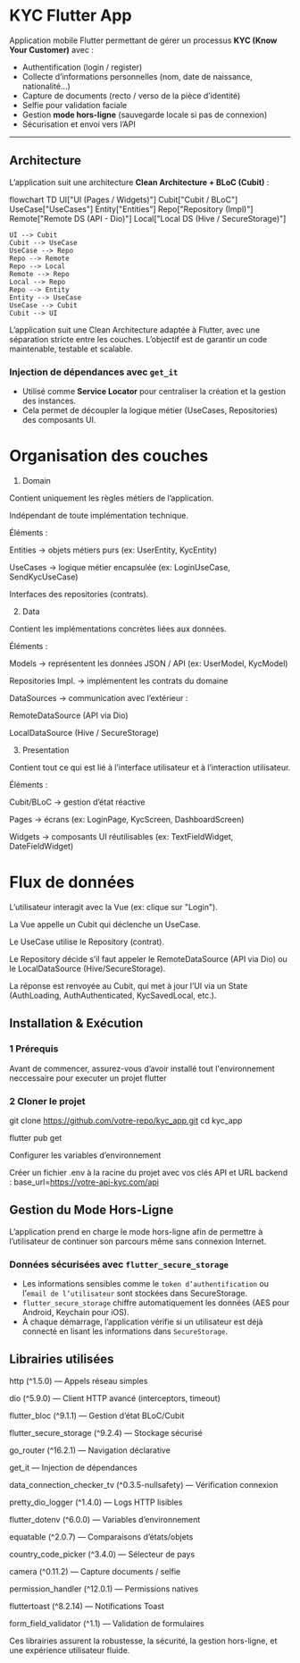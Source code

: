 #  KYC Flutter App

Application mobile Flutter permettant de gérer un processus **KYC (Know Your Customer)** avec :
-  Authentification (login / register)
-  Collecte d’informations personnelles (nom, date de naissance, nationalité…)
-  Capture de documents (recto / verso de la pièce d’identité)
-  Selfie pour validation faciale
-  Gestion **mode hors-ligne** (sauvegarde locale si pas de connexion)
-  Sécurisation et envoi vers l’API

---

##  Architecture

L’application suit une architecture **Clean Architecture + BLoC (Cubit)** :

flowchart TD
    UI["UI (Pages / Widgets)"]
    Cubit["Cubit / BLoC"]
    UseCase["UseCases"]
    Entity["Entities"]
    Repo["Repository (Impl)"]
    Remote["Remote DS (API - Dio)"]
    Local["Local DS (Hive / SecureStorage)"]

    UI --> Cubit
    Cubit --> UseCase
    UseCase --> Repo
    Repo --> Remote
    Repo --> Local
    Remote --> Repo
    Local --> Repo
    Repo --> Entity
    Entity --> UseCase
    UseCase --> Cubit
    Cubit --> UI




L’application suit une Clean Architecture adaptée à Flutter, avec une séparation stricte entre les couches.
L’objectif est de garantir un code maintenable, testable et scalable.

### Injection de dépendances avec `get_it`
- Utilisé comme **Service Locator** pour centraliser la création et la gestion des instances.  
- Cela permet de découpler la logique métier (UseCases, Repositories) des composants UI.  

# Organisation des couches
1. Domain

Contient uniquement les règles métiers de l’application.

Indépendant de toute implémentation technique.

Éléments :

Entities → objets métiers purs (ex: UserEntity, KycEntity)

UseCases → logique métier encapsulée (ex: LoginUseCase, SendKycUseCase)

Interfaces des repositories (contrats).

2. Data

Contient les implémentations concrètes liées aux données.

Éléments :

Models → représentent les données JSON / API (ex: UserModel, KycModel)

Repositories Impl. → implémentent les contrats du domaine

DataSources → communication avec l’extérieur :

RemoteDataSource (API via Dio)

LocalDataSource (Hive / SecureStorage)

3. Presentation

Contient tout ce qui est lié à l’interface utilisateur et à l’interaction utilisateur.

Éléments :

Cubit/BLoC → gestion d’état réactive

Pages → écrans (ex: LoginPage, KycScreen, DashboardScreen)

Widgets → composants UI réutilisables (ex: TextFieldWidget, DateFieldWidget)

# Flux de données

L’utilisateur interagit avec la Vue (ex: clique sur "Login").

La Vue appelle un Cubit qui déclenche un UseCase.

Le UseCase utilise le Repository (contrat).

Le Repository décide s’il faut appeler le RemoteDataSource (API via Dio) ou le LocalDataSource (Hive/SecureStorage).

La réponse est renvoyée au Cubit, qui met à jour l’UI via un State (AuthLoading, AuthAuthenticated, KycSavedLocal, etc.).



##  Installation & Exécution

### 1️ Prérequis
Avant de commencer, assurez-vous d’avoir installé tout l'environnement neccessaire pour executer un projet flutter

### 2️ Cloner le projet

git clone https://github.com/votre-repo/kyc_app.git
cd kyc_app

flutter pub get

Configurer les variables d’environnement

Créer un fichier .env à la racine du projet avec vos clés API et URL backend :  base_url=https://votre-api-kyc.com/api


##  Gestion du Mode Hors-Ligne

L’application prend en charge le mode hors-ligne afin de permettre à l’utilisateur de continuer son parcours même sans connexion Internet.  

###  Données sécurisées avec `flutter_secure_storage`
- Les informations sensibles comme le `token d’authentification` ou l’`email de l’utilisateur` sont stockées dans SecureStorage.  
- `flutter_secure_storage` chiffre automatiquement les données (AES pour Android, Keychain pour iOS).  
- À chaque démarrage, l’application vérifie si un utilisateur est déjà connecté en lisant les informations dans `SecureStorage`.  




## Librairies utilisées

http (^1.5.0) — Appels réseau simples

dio (^5.9.0) — Client HTTP avancé (interceptors, timeout)

flutter_bloc (^9.1.1) — Gestion d’état BLoC/Cubit

flutter_secure_storage (^9.2.4) — Stockage sécurisé

go_router (^16.2.1) — Navigation déclarative

get_it — Injection de dépendances

data_connection_checker_tv (^0.3.5-nullsafety) — Vérification connexion

pretty_dio_logger (^1.4.0) — Logs HTTP lisibles

flutter_dotenv (^6.0.0) — Variables d’environnement

equatable (^2.0.7) — Comparaisons d’états/objets

country_code_picker (^3.4.0) — Sélecteur de pays

camera (^0.11.2) — Capture documents / selfie

permission_handler (^12.0.1) — Permissions natives

fluttertoast (^8.2.14) — Notifications Toast

form_field_validator (^1.1) — Validation de formulaires

 Ces librairies assurent la robustesse, la sécurité, la gestion hors-ligne, et une expérience utilisateur fluide.
